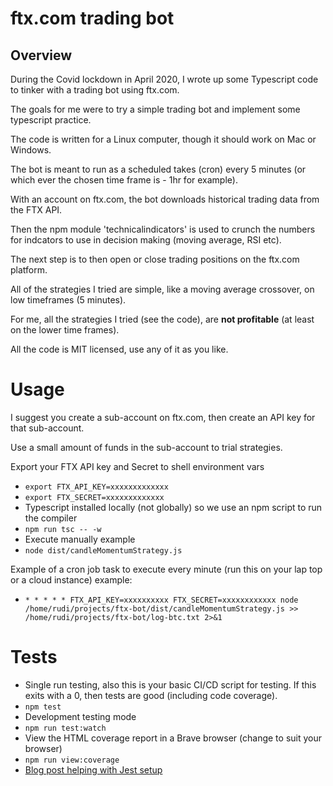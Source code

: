 # ftx.com trading bot

## Overview

During the Covid lockdown in April 2020, I wrote up some Typescript code to tinker with a trading bot using ftx.com.

The goals for me were to try a simple trading bot and implement some typescript practice.

The code is written for a Linux computer, though it should work on Mac or Windows.

The bot is meant to run as a scheduled takes (cron) every 5 minutes (or which ever the chosen time frame is - 1hr for example).

With an account on ftx.com, the bot downloads historical trading data from the FTX API.

Then the npm module 'technicalindicators' is used to crunch the numbers for indcators to use in decision making (moving average, RSI etc).

The next step is to then open or close trading positions on the ftx.com platform.

All of the strategies I tried are simple, like a moving average crossover, on low timeframes (5 minutes).

For me, all the strategies I tried (see the code), are **not profitable** (at least on the lower time frames).

All the code is MIT licensed, use any of it as you like.

# Usage

I suggest you create a sub-account on ftx.com, then create an API key for that sub-account.

Use a small amount of funds in the sub-account to trial strategies.

Export your FTX API key and Secret to shell environment vars

- `export FTX_API_KEY=xxxxxxxxxxxxx`
- `export FTX_SECRET=xxxxxxxxxxxxx`
- Typescript installed locally (not globally) so we use an npm script to run the compiler
- `npm run tsc -- -w`
- Execute manually example
- `node dist/candleMomentumStrategy.js`

Example of a cron job task to execute every minute (run this on your lap top or a cloud instance) example:

- `* * * * * FTX_API_KEY=xxxxxxxxxx FTX_SECRET=xxxxxxxxxxxx node /home/rudi/projects/ftx-bot/dist/candleMomentumStrategy.js >> /home/rudi/projects/ftx-bot/log-btc.txt 2>&1`

# Tests

- Single run testing, also this is your basic CI/CD script for testing. If this exits with a 0, then tests are good (including code coverage).
- `npm test`
- Development testing mode
- `npm run test:watch`
- View the HTML coverage report in a Brave browser (change to suit your browser)
- `npm run view:coverage`
- [Blog post helping with Jest setup](https://medium.com/@admin_86118/testing-typescript-node-with-jest-6bf5db18119c)
